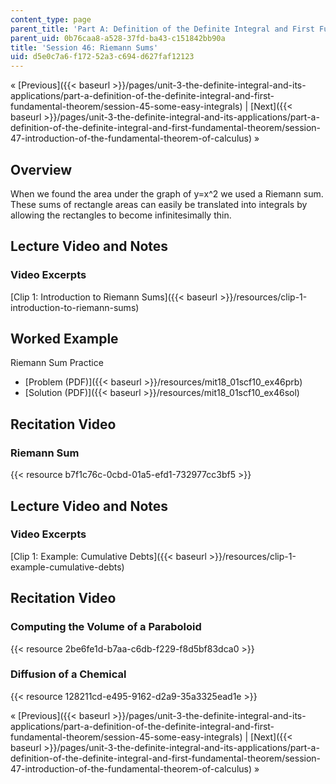 ```yaml
---
content_type: page
parent_title: 'Part A: Definition of the Definite Integral and First Fundamental Theorem'
parent_uid: 0b76caa8-a528-37fd-ba43-c151842bb90a
title: 'Session 46: Riemann Sums'
uid: d5e0c7a6-f172-52a3-c694-d627faf12123
---
```


« [Previous]({{< baseurl >}}/pages/unit-3-the-definite-integral-and-its-applications/part-a-definition-of-the-definite-integral-and-first-fundamental-theorem/session-45-some-easy-integrals) | [Next]({{< baseurl >}}/pages/unit-3-the-definite-integral-and-its-applications/part-a-definition-of-the-definite-integral-and-first-fundamental-theorem/session-47-introduction-of-the-fundamental-theorem-of-calculus) »

Overview
--------

When we found the area under the graph of y=x^2 we used a Riemann sum. These sums of rectangle areas can easily be translated into integrals by allowing the rectangles to become infinitesimally thin.

Lecture Video and Notes
-----------------------

### Video Excerpts

[Clip 1: Introduction to Riemann Sums]({{< baseurl >}}/resources/clip-1-introduction-to-riemann-sums)

Worked Example
--------------

Riemann Sum Practice

*   [Problem (PDF)]({{< baseurl >}}/resources/mit18_01scf10_ex46prb)
*   [Solution (PDF)]({{< baseurl >}}/resources/mit18_01scf10_ex46sol)

Recitation Video
----------------

### Riemann Sum

{{< resource b7f1c76c-0cbd-01a5-efd1-732977cc3bf5 >}}

Lecture Video and Notes
-----------------------

### Video Excerpts

[Clip 1: Example: Cumulative Debts]({{< baseurl >}}/resources/clip-1-example-cumulative-debts)

Recitation Video
----------------

### Computing the Volume of a Paraboloid

{{< resource 2be6fe1d-b7aa-c6db-f229-f8d5bf83dca0 >}}

### Diffusion of a Chemical

{{< resource 128211cd-e495-9162-d2a9-35a3325ead1e >}}

« [Previous]({{< baseurl >}}/pages/unit-3-the-definite-integral-and-its-applications/part-a-definition-of-the-definite-integral-and-first-fundamental-theorem/session-45-some-easy-integrals) | [Next]({{< baseurl >}}/pages/unit-3-the-definite-integral-and-its-applications/part-a-definition-of-the-definite-integral-and-first-fundamental-theorem/session-47-introduction-of-the-fundamental-theorem-of-calculus) »